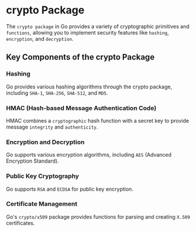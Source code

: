 # crypto Package

The `crypto package` in Go provides a variety of cryptographic primitives and `functions`, allowing you to implement security features like `hashing`, `encryption`, and `decryption`.

## Key Components of the crypto Package

### Hashing

Go provides various hashing algorithms through the crypto package, including `SHA-1`, `SHA-256`, `SHA-512`, and `MD5`.

### HMAC (Hash-based Message Authentication Code)

HMAC combines a `cryptographic` hash function with a secret key to provide message `integrity` and `authenticity`.

### Encryption and Decryption

Go supports various encryption algorithms, including `AES` (Advanced Encryption Standard).

### Public Key Cryptography

Go supports `RSA` and `ECDSA` for public key encryption.

### Certificate Management

Go's `crypto/x509` package provides functions for parsing and creating `X.509` certificates.
